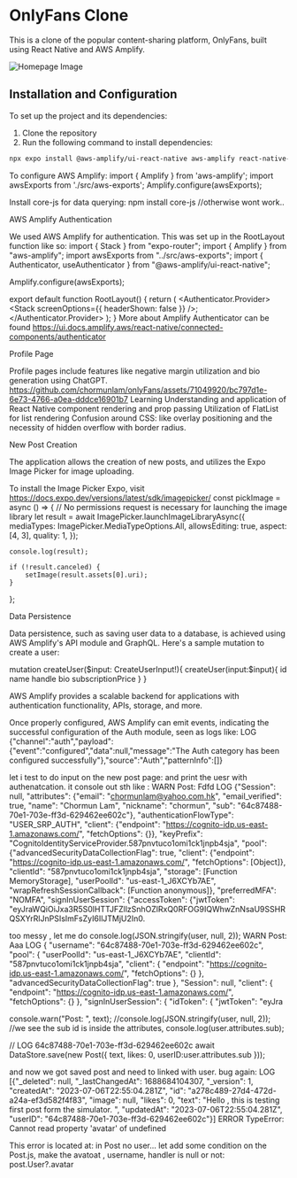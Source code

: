 # OnlyFans Clone

This is a clone of the popular content-sharing platform, OnlyFans, built using React Native and AWS Amplify.

![Homepage Image](https://github.com/chormunlam/onlyFans/assets/71049920/0f26484a-5302-4405-a19d-2b01297b19fb)

## Installation and Configuration

To set up the project and its dependencies:

1. Clone the repository
2. Run the following command to install dependencies:

```bash
npx expo install @aws-amplify/ui-react-native aws-amplify react-native-safe-area-context @react-native-async-storage/async-storage @react-native-community/netinfo
```

To configure AWS Amplify:
import { Amplify } from 'aws-amplify';
import awsExports from './src/aws-exports';
Amplify.configure(awsExports);

Install core-js for data querying:
npm install core-js //otherwise wont work..

AWS Amplify Authentication

We used AWS Amplify for authentication. This was set up in the RootLayout function like so:
import { Stack } from "expo-router";
import { Amplify } from "aws-amplify";
import awsExports from "../src/aws-exports";
import { Authenticator, useAuthenticator } from "@aws-amplify/ui-react-native";

Amplify.configure(awsExports);

export default function RootLayout() {
return (
<Authenticator.Provider>
<Authenticator>
<Stack screenOptions={{ headerShown: false }} />;
</Authenticator>
</Authenticator.Provider>
);
}
More about Amplify Authenticator can be found https://ui.docs.amplify.aws/react-native/connected-components/authenticator

Profile Page

Profile pages include features like negative margin utilization and bio generation using ChatGPT.
https://github.com/chormunlam/onlyFans/assets/71049920/bc797d1e-6e73-4766-a0ea-dddce16901b7
Learning
Understanding and application of React Native component rendering and prop passing
Utilization of FlatList for list rendering
Confusion around CSS: like overlay positioning and the necessity of hidden overflow with border radius.

New Post Creation

The application allows the creation of new posts, and utilizes the Expo Image Picker for image uploading.

To install the Image Picker Expo, visit https://docs.expo.dev/versions/latest/sdk/imagepicker/
const pickImage = async () => {
// No permissions request is necessary for launching the image library
let result = await ImagePicker.launchImageLibraryAsync({
mediaTypes: ImagePicker.MediaTypeOptions.All,
allowsEditing: true,
aspect: [4, 3],
quality: 1,
});

    console.log(result);

    if (!result.canceled) {
        setImage(result.assets[0].uri);
    }

};

Data Persistence

Data persistence, such as saving user data to a database, is achieved using AWS Amplify's API module and GraphQL. Here's a sample mutation to create a user:

mutation createUser($input: CreateUserInput!){
  createUser(input:$input){
id
name
handle
bio
subscriptionPrice
}
}

AWS Amplify provides a scalable backend for applications with authentication functionality, APIs, storage, and more.

Once properly configured, AWS Amplify can emit events, indicating the successful configuration of the Auth module, seen as logs like:
LOG {"channel":"auth","payload":{"event":"configured","data":null,"message":"The Auth category has been configured successfully"},"source":"Auth","patternInfo":[]}

let i test to do input on the new post page: and print the uesr with authenatcation. it console out sth like :
WARN Post: Fdfd
LOG {"Session": null, "attributes": {"email": "chormunlam@yahoo.com.hk", "email_verified": true, "name": "Chormun Lam", "nickname": "chormun", "sub": "64c87488-70e1-703e-ff3d-629462ee602c"}, "authenticationFlowType": "USER_SRP_AUTH", "client": {"endpoint": "https://cognito-idp.us-east-1.amazonaws.com/", "fetchOptions": {}}, "keyPrefix": "CognitoIdentityServiceProvider.587pnvtuco1omi1ck1jnpb4sja", "pool": {"advancedSecurityDataCollectionFlag": true, "client": {"endpoint": "https://cognito-idp.us-east-1.amazonaws.com/", "fetchOptions": [Object]}, "clientId": "587pnvtuco1omi1ck1jnpb4sja", "storage": [Function MemoryStorage], "userPoolId": "us-east-1_J6XCYb7AE", "wrapRefreshSessionCallback": [Function anonymous]}, "preferredMFA": "NOMFA", "signInUserSession": {"accessToken": {"jwtToken": "eyJraWQiOiJxa3R5S0lHTTJFZllzSnhOZlRxQ0RFOG9IQWhwZnNsaU9SSHRQSXYrRlJnPSIsImFsZyI6IlJTMjU2In0.

too messy , let me do
console.log(JSON.stringify(user, null, 2));
WARN Post: Aaa
LOG {
"username": "64c87488-70e1-703e-ff3d-629462ee602c",
"pool": {
"userPoolId": "us-east-1_J6XCYb7AE",
"clientId": "587pnvtuco1omi1ck1jnpb4sja",
"client": {
"endpoint": "https://cognito-idp.us-east-1.amazonaws.com/",
"fetchOptions": {}
},
"advancedSecurityDataCollectionFlag": true
},
"Session": null,
"client": {
"endpoint": "https://cognito-idp.us-east-1.amazonaws.com/",
"fetchOptions": {}
},
"signInUserSession": {
"idToken": {
"jwtToken": "eyJra

console.warn("Post: ", text);
//console.log(JSON.stringify(user, null, 2));
//we see the sub id is inside the attributes,
console.log(user.attributes.sub);

// LOG 64c87488-70e1-703e-ff3d-629462ee602c
await DataStore.save(new Post({ text, likes: 0, userID:user.attributes.sub }));

and now we got saved post and need to linked with user.
bug again:
LOG [{"_deleted": null, "_lastChangedAt": 1688684104307, "_version": 1, "createdAt": "2023-07-06T22:55:04.281Z", "id": "a278c489-27d4-472d-a24a-ef3d582f4f83", "image": null, "likes": 0, "text": "Hello , this is testing first post form the simulator. ", "updatedAt": "2023-07-06T22:55:04.281Z", "userID": "64c87488-70e1-703e-ff3d-629462ee602c"}]
ERROR TypeError: Cannot read property 'avatar' of undefined

This error is located at: in Post
no user...
let add some condition on the Post.js, make the avatoat , username, handler is null or not:
post.User?.avatar
